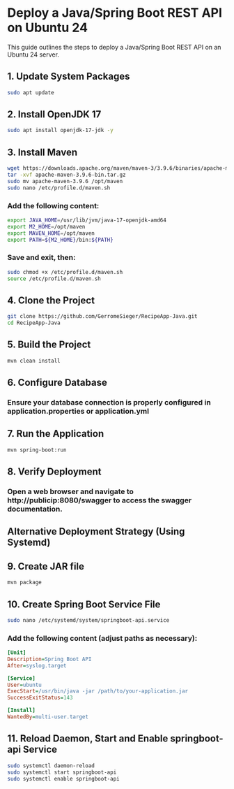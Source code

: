 # Deploy a Java/Spring Boot REST API on Ubuntu 24

This guide outlines the steps to deploy a Java/Spring Boot REST API on an Ubuntu 24 server.

## 1. Update System Packages

```bash
sudo apt update
```

## 2. Install OpenJDK 17

```bash
sudo apt install openjdk-17-jdk -y
```

## 3. Install Maven

```bash
wget https://downloads.apache.org/maven/maven-3/3.9.6/binaries/apache-maven-3.9.6-bin.tar.gz
tar -xvf apache-maven-3.9.6-bin.tar.gz
sudo mv apache-maven-3.9.6 /opt/maven
sudo nano /etc/profile.d/maven.sh
```

### Add the following content:

```bash
export JAVA_HOME=/usr/lib/jvm/java-17-openjdk-amd64
export M2_HOME=/opt/maven
export MAVEN_HOME=/opt/maven
export PATH=${M2_HOME}/bin:${PATH}
```

### Save and exit, then:

```bash
sudo chmod +x /etc/profile.d/maven.sh
source /etc/profile.d/maven.sh
```

## 4. Clone the Project

```bash
git clone https://github.com/GerromeSieger/RecipeApp-Java.git
cd RecipeApp-Java
```

## 5. Build the Project

```bash
mvn clean install
```

## 6. Configure Database

### Ensure your database connection is properly configured in application.properties or application.yml

## 7. Run the Application

```bash
mvn spring-boot:run
```

## 8. Verify Deployment

### Open a web browser and navigate to http://publicip:8080/swagger to access the swagger documentation.

## Alternative Deployment Strategy (Using Systemd)

## 9. Create JAR file

```bash
mvn package
```

## 10. Create Spring Boot Service File

```bash
sudo nano /etc/systemd/system/springboot-api.service
```

### Add the following content (adjust paths as necessary):

```ini
[Unit]
Description=Spring Boot API
After=syslog.target

[Service]
User=ubuntu
ExecStart=/usr/bin/java -jar /path/to/your-application.jar
SuccessExitStatus=143

[Install]
WantedBy=multi-user.target

```
## 11. Reload Daemon, Start and Enable springboot-api Service

```bash
sudo systemctl daemon-reload
sudo systemctl start springboot-api
sudo systemctl enable springboot-api
```